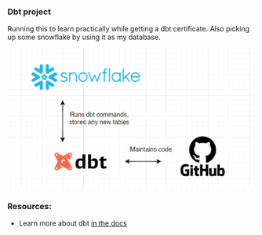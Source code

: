 

### Dbt project
Running this to learn practically while getting a dbt certificate.
Also picking up some snowflake by using it as my database. 


<img src="dbt diagram.PNG" alt="DBT Diagram" />

### Resources:
- Learn more about dbt [in the docs](https://docs.getdbt.com/docs/introduction)

